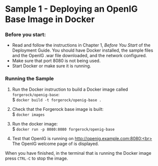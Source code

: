 # Sample 1 - Deploying an OpenIG Base Image in Docker

### Before you start:
* Read and follow the instructions in Chapter 1, <i>Before You Start</i> of the Deployment Guide. You should have Docker installed, the sample files and the OpenIG .war file downloaded, and the network configured.
* Make sure that port 8080 is not being used.
* Start Docker or make sure it is running.

### Running the Sample

1. Run the Docker instruction to build a Docker image called `forgerock/openig-base`:<br>
$ `docker build -t forgerock/openig-base .`
 
2. Check that the Forgerock base image is built:<br>
$ `docker images`

3. Run the docker image:<br>
$ `docker run -p 8080:8080 forgerock/openig-base`

4. Test that OpenIG is running on http://openig.example.com:8080:<br>
The OpenIG welcome page of is displayed. 
  
When you have finished, in the terminal that is running the Docker image press `CTRL-C` to stop the image.
